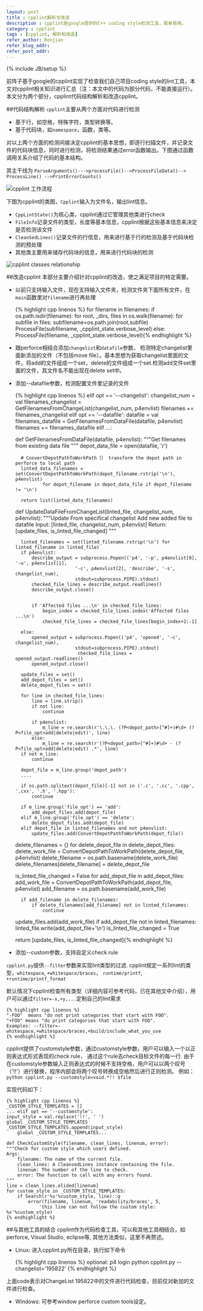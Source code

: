 ```yaml
---
layout: post
title : cpplint解析与改进
description : cpplint是google提供的C++ coding style检测工具，简单易用。
category : cpplint
tags : [cpplint, 解析和改造]
refer_author: Renjian
refer_blog_addr: 
refer_post_addr: 
---
```

{% include JB/setup %}

前阵子基于google的cpplint实现了检查我们自己项目coding style的lint工具，本文对cpplint相关知识进行汇总（注：本文中的代码为部分代码，不能直接运行）。
本文分为两个部分，cpplint代码结构解析和改造cpplint。


##代码结构解析
`cpplint`主要从两个方面对代码进行检测
* 基于行，如空格，特殊字符，类型转换等。
* 基于代码块，如`namespace`，函数，类等。

对以上两个方面的检测间接决定cpplint的基本思想，即逐行扫描文件，并记录文件的代码块信息，同时进行检测，将检测结果通过error函数输出。下图通过函数调用关系介绍了代码的基本结构。

其主干线为
    `ParseArguments()--->processFile()-->ProcessFileData()--> ProcessLine() -->PrintErrorCounts() `

![cpplint 工作流程](/assets/image/cpplintfunction.png)


下图为cpplint的类图，`Cpplint`输入为文件名，输出lint信息。

* `CppLintState()`为核心类，cpplint通过它管理其他类进行check
* `FileInfo`记录文件的类型，长度等基本信息，cpplint根据这些基本信息来决定是否检测该文件
* `CleanSedLines()`记录文件的行信息，用来进行基于行的检测及基于代码块检测的预处理
* 其他类主要用来储存代码块的信息，用来进行代码块的检测

![cpplint classes relationship](/assets/image/cpplintclass.jpg)

##改造cpplint
本部分主要介绍针对cpplint的改造，使之满足项目的特定需要。

* 以前只支持输入文件，现在支持输入文件夹，检测文件夹下面所有文件，在`main`函数里对`filename`进行再处理
    
    {% highlight cpp linenos %}
    for filename in filenames:
    if os.path.isdir(filename):
      for root, _dirs, files in os.walk(filename):
        for subfile in files:
          subfilename=os.path.join(root,subfile)
          ProcessFile(subfilename, _cpplint_state.verbose_level)
    else:
      ProcessFile(filename, _cpplint_state.verbose_level){% endhighlight %}

* 跟perforce相结合添加`changelist`和`datafile`参数，
检测特定changelist里面新添加的文件（不包括move file）。基本思想为获取changelist里面的文件，将add的文件组成一个set，delete的文件组成一个set.检测add文件set里面的文件，其文件名不能出现在delete set中。

* 添加--datafile参数，检测配置文件里记录的文件

    {% highlight cpp linenos %}
    elif opt == '--changelist':
      changelist_num = val
      filenames_changelist = GetFilenamesFromChangeList(changelist_num, p4envlist)
      filenames += filenames_changelist
    elif opt == '--datafile':
      datafile = val
      filenames_datafile = GetFilenamesFromDataFile(datafile, p4envlist)
      filenames += filenames_datafile
    elif ...:


    def GetFilenamesFromDataFile(datafile, p4envlist):
    """Get filenames from existing data file
    """
        depot_data_file = open(datafile, 'r')


        # ConvertDepotPathToWorkPath（） transform the depot path in perforce to local path
        linted_data_filenames = set(ConvertDepotPathToWorkPath(depot_filename.rstrip('\n'), p4envlist) 
                for depot_filename in depot_data_file if depot_filename != '\n')
    
        return list(linted_data_filenames)


    def UpdateDataFileFromChangeList(linted_file, changelist_num, p4envlist):
    """Update From specifical changelist
        Add new added file to datafile
        Input: [linted_file, changelist_num, p4envlist]
        Return: [update_files, is_linted_file_changed]
    """

        linted_filenames = set(linted_filename.rstrip('\n') for linted_filename in linted_file)
        if p4envlist:
            describe_output = subprocess.Popen(('p4', '-p', p4envlist[0], '-u', p4envlist[1],
                            '-c', p4envlist[2], 'describe', '-s', changelist_num),
                            stdout=subprocess.PIPE).stdout)
            checked_file_lines = describe_output.readlines()
            describe_output.close()


            if 'Affected files ...\n' in checked_file_lines:
                begin_index = checked_file_lines.index('Affected files ...\n')
                checked_file_lines = checked_file_lines[begin_index+2:-1]

        else:
            opened_output = subprocess.Popen(('p4', 'opened', '-c', changelist_num),
                            stdout=subprocess.PIPE).stdout)
                             checked_file_lines = opened_output.readlines()
            opened_output.close()

        update_files = set()
        add_depot_files = set()
        delete_depot_files = set()

        for line in checked_file_lines:
            line = line.strip()
            if not line:
                continue

            if p4envlist:
                m_line = re.search(r'\.\.\. (?P<depot_path>[^#]+)#\d+ (?P<file_opt>add|delete|edit)', line)
            else:
                m_line = re.search(r'(?P<depot_path>[^#]+)#\d+ - (?P<file_opt>add|delete|edit) .*', line)
        if not m_line:
            continue

        depot_file = m_line.group('depot_path')
        ....

        if os.path.splitext(depot_file)[-1] not in ('.c', '.cc', '.cpp', '.cxx', '.h', '.hpp'):
            continue

        if m_line.group('file_opt') == 'add':
            add_depot_files.add(depot_file)
        elif m_line.group('file_opt') == 'delete':
            delete_depot_files.add(depot_file)
        elif depot_file in linted_filenames and not p4envlist:
            update_files.add(ConvertDepotPathToWorkPath(depot_file))

    delete_filenames = {}
    for delete_depot_file in delete_depot_files:
        delete_work_file = ConvertDepotPathToWorkPath(delete_depot_file, p4envlist)
        delete_filename = os.path.basename(delete_work_file)
        delete_filenames[delete_filename] = delete_depot_file

    is_linted_file_changed = False
    for add_depot_file in add_depot_files:
        add_work_file = ConvertDepotPathToWorkPath(add_depot_file, p4envlist)
        add_filename = os.path.basename(add_work_file) 

        if add_filename in delete_filenames:
            if delete_filenames[add_filename] not in linted_filenames:
                continue

    update_files.add(add_work_file)
    if add_depot_file not in linted_filenames:
        linted_file.write(add_depot_file+'\n')
        is_linted_file_changed = True

    return [update_files, is_linted_file_changed]{% endhighlight %}


* 添加--custom参数，支持自定义check rule

`cpplint.py`提供`--filter`参数来实现lint类型的过滤.
cpplint规定一系列lint的类型，`whitespace`, `+whitespace/braces`， `runtime/printf`, `+runtime/printf_format`

默认情况下cpplint检查所有类型（详细内容可参考代码，已在其他文中介绍），用户可以通过`filter=-x,+y,...`定制自己的lint需求

    {% highlight cpp linenos %}
    "-FOO"  means "do not print categories that start with FOO".
    "+FOO" means "do print categories that start with FOO".
    Examples: --filter=-whitespace,+whitespace/braces,+build/include_what_you_use
    {% endhighlight %}


 cpplint提供了customstyle参数，通过customstyle参数，用户可以输入一个以正则表达式形式表现的check rule， 通过这个rule去check目标文件的每一行.
 由于在customstyle参数输入正则表达式的时候不支持空格，用户可以以两个叹号（'!!'）进行替换，程序内部会将两个叹号转换成空格然后进行正则检测。
 例如：
    `python cpplint.py --customstyle=void.*!! $file`

 实现代码如下：

    {% highlight cpp linenos %}
    _CUSTOM_STYLE_TEMPLATES = []
    ... elif opt == '--customstyle':
    input_style = val.replace('!!', ' ')
    global _CUSTOM_STYLE_TEMPLATES
    _CUSTOM_STYLE_TEMPLATES.append(input_style)
        global _CUSTOM_STYLE_TEMPLATES...

    def CheckCustomStyle(filename, clean_lines, linenum, error):
    """Check for custom style which users defined.
    Args:
        filename: The name of the current file.
        clean_lines: A CleansedLines instance containing the file.
        linenum: The number of the line to check.
        error: The function to call with any errors found.
    """
    line = clean_lines.elided[linenum]
    for custom_style in _CUSTOM_STYLE_TEMPLATES:
        if Search(r'%s'%custom_style, line)::q
            error(filename, linenum, 'readability/braces', 5,
                'this line can not follow the custom style: %s'%custom_style)
    {% endhighlight %}

##与其他工具的结合
cpplint作为代码检查工具，可以和其他工具相结合，如perforce, Visual Studio, eclipse等, 
其他方法类似，这里不再赘述。


* Linux:
进入cpplint.py所在目录，执行如下命令

    {% highlight cpp linenos %}
    optional: p4 login
    python cpplint.py --changelist='195822'
    {% endhighlight %}

上面code表示对ChangeList 195822中的文件进行代码检查，目前仅对新加的文件进行检查。

* Windows:
可参考window perforce custom tools设定。
